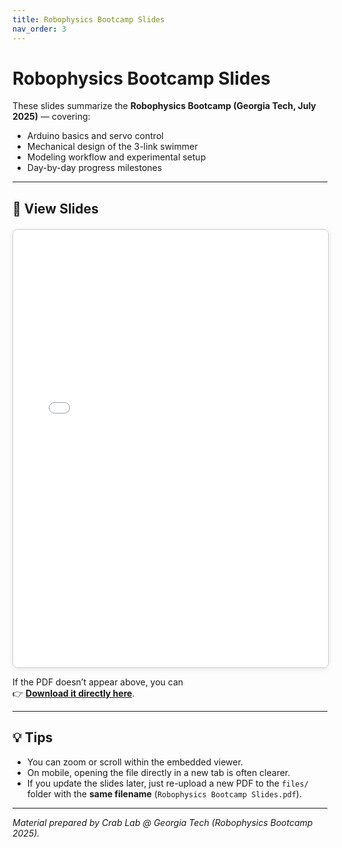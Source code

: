 ```yaml
---
title: Robophysics Bootcamp Slides
nav_order: 3
---
```


# Robophysics Bootcamp Slides

These slides summarize the **Robophysics Bootcamp (Georgia Tech, July 2025)** — covering:
- Arduino basics and servo control  
- Mechanical design of the 3-link swimmer  
- Modeling workflow and experimental setup  
- Day-by-day progress milestones  

---

## 📑 View Slides

<div style="text-align:center; margin-top:20px;">
  <iframe src="files/Robophysics%20Bootcamp%20Slides.pdf"
          width="100%"
          height="700px"
          style="border:1px solid #ccc; border-radius:8px; box-shadow:0 2px 8px rgba(0,0,0,0.1);">
  </iframe>
</div>

If the PDF doesn’t appear above, you can  
👉 [**Download it directly here**](files/Robophysics%20Bootcamp%20Slides.pdf).

---

## 💡 Tips

- You can zoom or scroll within the embedded viewer.  
- On mobile, opening the file directly in a new tab is often clearer.  
- If you update the slides later, just re-upload a new PDF to the `files/` folder with the **same filename** (`Robophysics Bootcamp Slides.pdf`).

---

*Material prepared by Crab Lab @ Georgia Tech (Robophysics Bootcamp 2025).*
